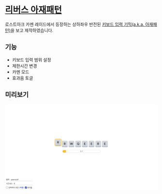 # [리버스 아재패턴](https://az.bearyu.kr)

로스트아크 카멘 레이드에서 등장하는 상하좌우 반전된 [키보드 입력 기믹(a.k.a. 아재패턴)](https://imgur.com/a/JetNiLY)을 보고 제작하였습니다.

## 기능

- 키보드 입력 범위 설정
- 제한시간 변경
- 카멘 모드
- 효과음 토글

## 미리보기

![preview image](./preview.png)
